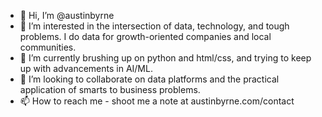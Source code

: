 - 👋 Hi, I’m @austinbyrne
- 👀 I’m interested in the intersection of data, technology, and tough problems. I do data for growth-oriented companies and local communities.
- 🌱 I’m currently brushing up on python and html/css, and trying to keep up with advancements in AI/ML.
- 💞️ I’m looking to collaborate on data platforms and the practical application of smarts to business problems.
- 📫 How to reach me - shoot me a note at austinbyrne.com/contact

<!---
austinbyrne/austinbyrne is a ✨ special ✨ repository because its `README.md` (this file) appears on your GitHub profile.
You can click the Preview link to take a look at your changes.
--->

